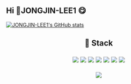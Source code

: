 ## Hi 👋JONGJIN-LEE1 😋

[![JONGJIN-LEE1's GitHub stats](https://github-readme-stats.vercel.app/api?username=JONGJIN-LEE1&show_icons=true&theme=테마a&count_private=true)](https://github.com/anuraghazra/github-readme-stats)

<h2 align="center"> 🎨 Stack <br> </p>
 
  <img src="https://img.shields.io/badge/JavaScript-007396?style=round-square&logo=JavaScript&logoColor=white"/> <img src="https://img.shields.io/badge/Spring Boot-6DB33F?style=round-square&logo=Spring Boot&logoColor=white"/>
  <img src="https://img.shields.io/badge/Android Studio-3DDC84?style=round-square&logo=Android Studio&logoColor=white"/> <img src="https://img.shields.io/badge/MongoDB-47A248?style=round-square&logo=MongoDB&logoColor=white"/> 
  <img src="https://img.shields.io/badge/MySQL-4479A1?style=round-square&logo=MySQL&logoColor=white"/> <img src="https://img.shields.io/badge/MariaDB-003545?style=round-square&logo=mariadb&logoColor=white"/>
  <img src="https://img.shields.io/badge/Docker-2496ED?style=round-square&logo=docker&logoColor=white"/>

<p align="right">

<a href="https://velog.io/@jin112287/posts"><img src="https://img.shields.io/badge/My tech blog-A9BCF5?style=flat-square&logo=GitHub Sponsors&logoColor=white&link=https://velog.io/@jin112287/posts"/></a>
